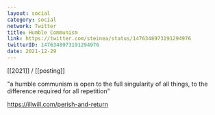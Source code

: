 ```yaml
---
layout: social
category: social
network: Twitter
title: Humble Communism
link: https://twitter.com/steinea/status/1476348973191294976
twitterID: 1476348973191294976
date: 2021-12-29
---
```


[[2021]] / [[posting]]

"a humble communism is open to the full singularity of all things, to the difference required for all repetition"

<https://illwill.com/perish-and-return>
